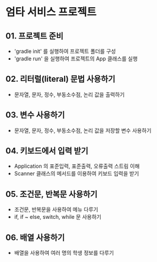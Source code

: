 # 엄타 서비스 프로젝트
## 01. 프로젝트 준비

- 'gradle init' 를 실행하여 프로젝트 폴더를 구성
- 'gradle run' 을 실행하여 프로젝트의 App 클래스를 실행

## 02. 리터럴(literal) 문법 사용하기

- 문자열, 문자, 정수, 부동소수점, 논리 값을 출력하기

## 03. 변수 사용하기

- 문자열, 문자, 정수, 부동소수점, 논리 값을 저장할 변수 사용하기

## 04. 키보드에서 입력 받기

- Application 의 표준입력, 표준출력, 오류출력 스트림 이해
- Scanner 클래스의 메서드를 이용하여 키보드 입력을 받기

## 05. 조건문, 반복문 사용하기

- 조건문, 반복문을 사용하여 메뉴 다루기
- if, if ~ else, switch, while 문 사용하기

## 06. 배열 사용하기

- 배열을 사용하여 여러 명의 학생 정보를 다루기
